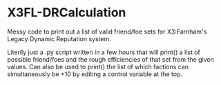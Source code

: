 # X3FL-DRCalculation
Messy code to print out a list of valid friend/foe sets for X3:Farnham's Legacy Dynamic Reputation system.

Literlly just a .py script written in a few hours that will print() a list of possible friend/foes and the rough efficiencies of that set from the given values.
Can also be used to print() the list of which factions can simultaneously be +10 by editing a control variable at the top.
